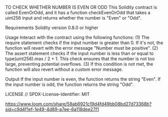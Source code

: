 

TO CHECK WHETHER NUMBER IS EVEN OR ODD
This Solidity contract is called EvenOrOdd, and it has a function checkEvenOrOdd that takes a uint256 input and returns whether the number is "Even" or "Odd".

Requirements
Solidity version 0.8.0 or higher

Usage
Interact with the contract using the following functions:
(1) The require statement checks if the input number is greater than 0. If it's not, the function will revert with the error message "Number must be positive".
(2) The assert statement checks if the input number is less than or equal to type(uint256).max / 2 + 1. This check ensures that the number is not too large, preventing potential overflows.
(3)  If this condition is not met, the function will also revert without a custom error message.

Output
If the input number is even, the function returns the string "Even".
If the input number is odd, the function returns the string "Odd".

LICENSE
// SPDX-License-Identifier: MIT

https://www.loom.com/share/58ab6921c19d4fd49bb08bd27d73368b?sid=c9d4f1ef-1e49-4d89-a7ee-6a118dee27f1
